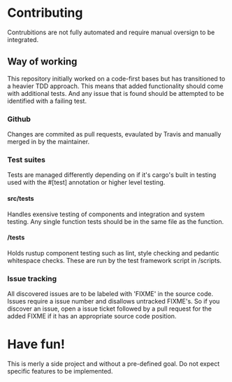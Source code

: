 # Contributing

Contrubitions are not fully automated and require manual oversign to be integrated.

## Way of working

This repository initially worked on a code-first bases but has transitioned to a heavier TDD approach. 
This means that added functionality should come with additional tests.
And any issue that is found should be attempted to be identified with a failing test.

### Github

Changes are commited as pull requests, evaulated by Travis and manually merged in by the maintainer.

### Test suites

Tests are managed differently depending on if it's cargo's built in testing used with the #[test] annotation or higher level testing.

#### src/tests

Handles exensive testing of components and integration and system testing.
Any single function tests should be in the same file as the function.

#### /tests

Holds rustup component testing such as lint, style checking and pedantic whitespace checks.
These are run by the test framework script in /scripts.

### Issue tracking

All discovered issues are to be labeled with 'FIXME' in the source code. Issues require a issue number and disallows untracked FIXME's. So if you discover an issue, open a issue ticket followed by a pull request for the added FIXME if it has an appropriate source code position.

# Have fun!

This is merly a side project and without a pre-defined goal. Do not expect specific features to be implemented.


